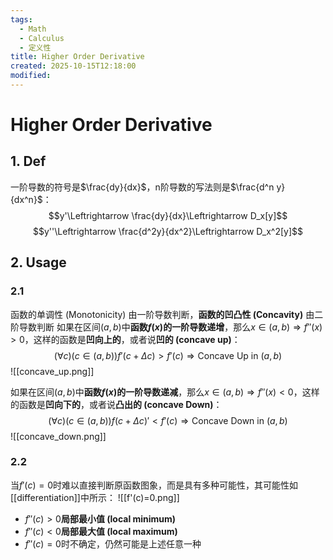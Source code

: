 ```yaml
---
tags:
  - Math
  - Calculus
  - 定义性
title: Higher Order Derivative
created: 2025-10-15T12:18:00
modified:
---
```

# Higher Order Derivative
## 1. Def
一阶导数的符号是$\frac{dy}{dx}$，n阶导数的写法则是$\frac{d^n y}{dx^n}$：
$$y'\Leftrightarrow \frac{dy}{dx}\Leftrightarrow D_x[y]$$
$$y''\Leftrightarrow \frac{d^2y}{dx^2}\Leftrightarrow D_x^2[y]$$
## 2. Usage
### 2.1
函数的单调性 (Monotonicity) 由一阶导数判断，**函数的凹凸性 (Concavity)** 由二阶导数判断
如果在区间$(a,b)$中**函数$f(x)$的一阶导数递增**，那么$x\in(a,b)\Rightarrow f''(x)>0$，这样的函数是**凹向上的**，或者说**凹的 (concave up)**：
$$(\forall c)(c\in(a,b))f'(c+\Delta c)>f'(c)\Rightarrow \text{Concave Up in }(a,b)$$
![[concave_up.png]]

如果在区间$(a,b)$中**函数$f(x)$的一阶导数递减**，那么$x\in(a,b)\Rightarrow f''(x)<0$，这样的函数是**凹向下的**，或者说**凸出的 (concave Down)**：
$$(\forall c)(c\in(a,b))f(c+\Delta c)'<f'(c)\Rightarrow \text{Concave Down in }(a,b)$$
![[concave_down.png]]

### 2.2
当$f'(c)=0$时难以直接判断原函数图象，而是具有多种可能性，其可能性如[[differentiation]]中所示：
![[f'(c)=0.png]]
- $f''(c)>0$**局部最小值 (local minimum)**
- $f''(c)<0$**局部最大值 (local maximum)**
- $f''(c)=0$时不确定，仍然可能是上述任意一种
